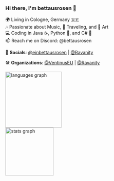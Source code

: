 ### Hi there, I'm bettausrosen 👋

🌍 Living in Cologne, Germany 🇩🇪  
🎶 Passionate about Music, 🌄 Traveling, and 🎨 Art  
💻 Coding in Java ☕, Python 🐍, and C# 🎯  
📫 Reach me on Discord: @bettausrosen  

🔗 **Socials**: [@einbettausrosen](https://instagram.com/einbettausrosen) | [@Ravanity](https://twitter.com/RavanityNetwork)

🛠️ **Organizations**: [@VentinusEU](https://github.com/VentinusEU) | [@Ravanity](https://github.com/Ravanity)

<div align="left">
  <img src="https://github-readme-stats.vercel.app/api/top-langs/?username=bettausrosen&theme=dark" height="175" alt="languages graph"/>
  <br>
  <img src="https://github-readme-stats.vercel.app/api?hide_title=false&hide_rank=false&show_icons=true&include_all_commits=true&count_private=true&disable_animations=false&theme=dark&locale=de&hide_border=false&username=bettausrosen" height="150" alt="stats graph"/>
</div>
